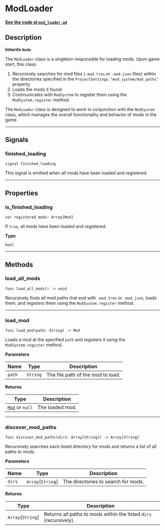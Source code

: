 # ModLoader

[**See the code at `mod_loader.gd`**](https://github.com/audse/mod-system/tree/main/addons/mod_system/autoload/mod_loader.gd)

## Description

**Inherits `Node`**

The `ModLoader` class is a singleton responsible for loading mods. Upon game start, this class:

1. Recursively searches for mod files (`.mod.tres` or `.mod.json` files) within the directories specified in the `ProjectSettings."mod_system/mod_paths"` property
2. Loads the mods it found
3. Communicates with `ModSystem` to register them using the `ModSystem.register` method.

The `ModLoader` class is designed to work in conjunction with the `ModSystem` class, which manages the overall functionality and behavior of mods in the game.

***

## Signals

### finished_loading

```gdscript
signal finished_loading
```

This signal is emitted when all mods have been loaded and registered.

***

## Properties

### is_finished_loading

```gdscript
var registered_mods: Array[Mod]
```

If `true`, all mods have been loaded and registered.

**Type**

`bool`


***

## Methods

### load_all_mods

```gdscript
func load_all_mods() -> void
```

Recursively finds all mod paths that end with `.mod.tres` or `.mod.json`, loads them, and registers them using the `ModSystem.register` method.

***

### load_mod

```gdscript
func load_mod(path: String) -> Mod
```

Loads a mod at the specified `path` and registers it using the `ModSystem.register` method.

**Parameters**

| Name   | Type     | Description                       |
| ------ | -------- | --------------------------------- |
| `path` | `String` | The file path of the mod to load. |

**Returns**

| Type                   | Description     |
| ---------------------- | --------------- |
| [`Mod`](Mod) or `null` | The loaded mod. |

***

### discover_mod_paths

```gdscript
func discover_mod_paths(dirs: Array[String]) -> Array[String]
```

Recursively searches each listed directory for mods and returns a list of all paths to mods.

**Parameters**

| Name   | Type              | Description                         |
| ------ | ----------------- | ----------------------------------- |
| `dirs` | `Array`[`String`] | The directories to search for mods. |

**Returns**

| Type              | Description                                                  |
| ----------------- | ------------------------------------------------------------ |
| `Array`[`String`] | Returns all paths to mods within the listed `dirs` (recursively). |
